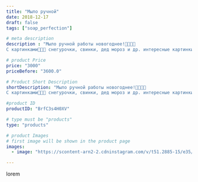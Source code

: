 ```yaml
---
title: "Мыло ручной"
date: 2018-12-17
draft: false
tags: ["soap_perfection"]

# meta description
description : "Мыло ручной работы новогоднее!🎁🎀🎁🎀
С картинками💝🎅🐽 снегурочки, свинки, дед мороз и др. интересные картинки, а так же новогодние ароматы, полезные масла, подароч"

# product Price
price: "3000"
priceBefore: "3600.0"

# Product Short Description
shortDescription: "Мыло ручной работы новогоднее!🎁🎀🎁🎀
С картинками💝🎅🐽 снегурочки, свинки, дед мороз и др. интересные картинки, а так же новогодние ароматы, полезные масла, подарочный декор!"

#product ID
productID: "BrfC3s4H0XV"

# type must be "products"
type: "products"

# product Images
# first image will be shown in the product page
images:
  - image: "https://scontent-arn2-2.cdninstagram.com/v/t51.2885-15/e35/47317493_2141569492530425_7433278125456872817_n.jpg?se=7&tp=1&_nc_ht=scontent-arn2-2.cdninstagram.com&_nc_cat=105&_nc_ohc=_PtYP_SCkR0AX87VFyI&ccb=7-4&oh=44280ce6d8790852dc50beb0605509a6&oe=60821E89&ig_cache_key=MTkzNjI3ODk4ODY0MzA1OTE1Nw%3D%3D.2-ccb7-4"

---
```

lorem
